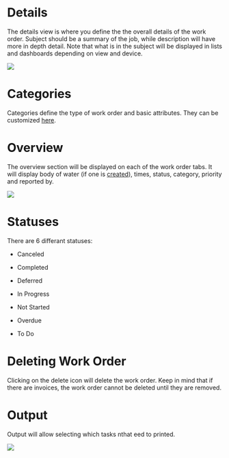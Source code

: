 # Details

The details view is where you define the the overall details of the work order. Subject should be a summary of the job, while description will have more in depth detail. Note that what is in the subject will be displayed in lists and dashboards depending on view and device.

![](https://wiselibrary.blob.core.windows.net/docs/Windows/WorkOrder.png)

# Categories
Categories define the type of work order and basic attributes. They can be customized [here](https://docs.wisesoftwareinc.com/enterprise/customers/settings/work-order-categories).

# Overview
The overview section will be displayed on each of the work order tabs. It will display body of water (if one is [created](https://docs.wisesoftwareinc.com/enterprise/customers/pools)), times, status, category, priority and reported by.

![](https://wiselibrary.blob.core.windows.net/docs/Windows/WorkOrderDetailSection.png)


# Statuses
There are 6 differant statuses:

 - Canceled

 - Completed

 - Deferred

 - In Progress

 - Not Started

 - Overdue

 - To Do

# Deleting Work Order
Clicking on the delete icon will delete the work order. Keep in mind that if there are invoices, the work order cannot be deleted until they are removed. 


# Output
Output will allow selecting which tasks nthat eed to printed.

![](https://wiselibrary.blob.core.windows.net/docs/Windows/WorkOrderOutputOptions.png)




